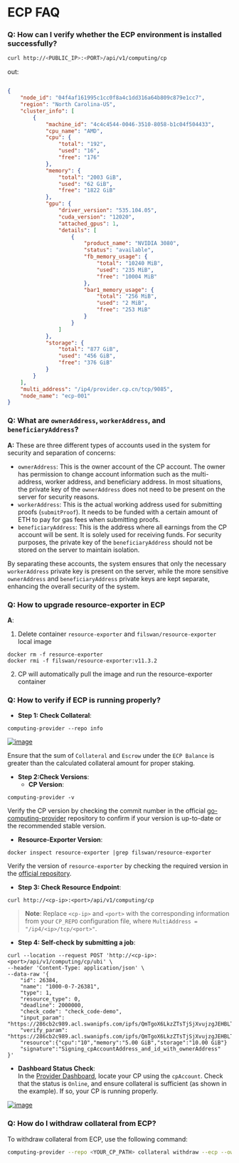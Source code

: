 # ECP FAQ

### Q: How can I verify whether the ECP environment is installed successfully?

```bash
curl http://<PUBLIC_IP>:<PORT>/api/v1/computing/cp
```

out:

```json

{
    "node_id": "04f4af161995c1cc0f8a4c1dd316a64b809c879e1cc7",
    "region": "North Carolina-US",
    "cluster_info": [
        {
            "machine_id": "4c4c4544-0046-3510-8058-b1c04f504433",
            "cpu_name": "AMD",
            "cpu": {
                "total": "192",
                "used": "16",
                "free": "176"
            },
            "memory": {
                "total": "2003 GiB",
                "used": "62 GiB",
                "free": "1822 GiB"
            },
            "gpu": {
                "driver_version": "535.104.05",
                "cuda_version": "12020",
                "attached_gpus": 1,
                "details": [
                    {
                        "product_name": "NVIDIA 3080",
                        "status": "available",
                        "fb_memory_usage": {
                            "total": "10240 MiB",
                            "used": "235 MiB",
                            "free": "10004 MiB"
                        },
                        "bar1_memory_usage": {
                            "total": "256 MiB",
                            "used": "2 MiB",
                            "free": "253 MiB"
                        }
                    }
                ]
            },
            "storage": {
                "total": "877 GiB",
                "used": "456 GiB",
                "free": "376 GiB"
            }
        }
    ],
    "multi_address": "/ip4/provider.cp.cn/tcp/9085",
    "node_name": "ecp-001"
}
```



### **Q: What are `ownerAddress`, `workerAddress`, and `beneficiaryAddress`?**

**A:** These are three different types of accounts used in the system for security and separation of concerns:

* `ownerAddress`: This is the owner account of the CP account. The owner has permission to change account information such as the multi-address, worker address, and beneficiary address. In most situations, the private key of the `ownerAddress` does not need to be present on the server for security reasons.
* `workerAddress`: This is the actual working address used for submitting proofs (`submitProof`). It needs to be funded with a certain amount of ETH to pay for gas fees when submitting proofs.
* `beneficiaryAddress`: This is the address where all earnings from the CP account will be sent. It is solely used for receiving funds. For security purposes, the private key of the `beneficiaryAddress` should not be stored on the server to maintain isolation.

By separating these accounts, the system ensures that only the necessary `workerAddress` private key is present on the server, while the more sensitive `ownerAddress` and `beneficiaryAddress` private keys are kept separate, enhancing the overall security of the system.



### Q: How to upgrade resource-exporter in ECP

**A**:

1. Delete container `resource-exporter` and `filswan/resource-exporter` local image

```
docker rm -f resource-exporter
docker rmi -f filswan/resource-exporter:v11.3.2
```

2. CP will automatically pull the image and run the resource-exporter container



### **Q: How to verify if ECP is running properly?**

* **Step 1: Check Collateral**:

```
computing-provider --repo info
```

[![image](https://private-user-images.githubusercontent.com/102578774/403743479-92e14ebd-cb46-4b3e-98f7-aa50ad544f0c.png?jwt=eyJhbGciOiJIUzI1NiIsInR5cCI6IkpXVCJ9.eyJpc3MiOiJnaXRodWIuY29tIiwiYXVkIjoicmF3LmdpdGh1YnVzZXJjb250ZW50LmNvbSIsImtleSI6ImtleTUiLCJleHAiOjE3MzczNjU4NDUsIm5iZiI6MTczNzM2NTU0NSwicGF0aCI6Ii8xMDI1Nzg3NzQvNDAzNzQzNDc5LTkyZTE0ZWJkLWNiNDYtNGIzZS05OGY3LWFhNTBhZDU0NGYwYy5wbmc_WC1BbXotQWxnb3JpdGhtPUFXUzQtSE1BQy1TSEEyNTYmWC1BbXotQ3JlZGVudGlhbD1BS0lBVkNPRFlMU0E1M1BRSzRaQSUyRjIwMjUwMTIwJTJGdXMtZWFzdC0xJTJGczMlMkZhd3M0X3JlcXVlc3QmWC1BbXotRGF0ZT0yMDI1MDEyMFQwOTMyMjVaJlgtQW16LUV4cGlyZXM9MzAwJlgtQW16LVNpZ25hdHVyZT04ZmE5N2MyYzU0MTZiN2ViZmQ2ZDM4NTNiNmUxYmU2MWFlMWQyMDcyYzhlMDFmZTE5MTQ3MzEzZTU4M2VhMjA1JlgtQW16LVNpZ25lZEhlYWRlcnM9aG9zdCJ9.3Fa97VNSN0WgnTFigMG0RbFtWEGOx_xmvisfuTnIkJM)](https://private-user-images.githubusercontent.com/102578774/403743479-92e14ebd-cb46-4b3e-98f7-aa50ad544f0c.png?jwt=eyJhbGciOiJIUzI1NiIsInR5cCI6IkpXVCJ9.eyJpc3MiOiJnaXRodWIuY29tIiwiYXVkIjoicmF3LmdpdGh1YnVzZXJjb250ZW50LmNvbSIsImtleSI6ImtleTUiLCJleHAiOjE3MzczNjU4NDUsIm5iZiI6MTczNzM2NTU0NSwicGF0aCI6Ii8xMDI1Nzg3NzQvNDAzNzQzNDc5LTkyZTE0ZWJkLWNiNDYtNGIzZS05OGY3LWFhNTBhZDU0NGYwYy5wbmc_WC1BbXotQWxnb3JpdGhtPUFXUzQtSE1BQy1TSEEyNTYmWC1BbXotQ3JlZGVudGlhbD1BS0lBVkNPRFlMU0E1M1BRSzRaQSUyRjIwMjUwMTIwJTJGdXMtZWFzdC0xJTJGczMlMkZhd3M0X3JlcXVlc3QmWC1BbXotRGF0ZT0yMDI1MDEyMFQwOTMyMjVaJlgtQW16LUV4cGlyZXM9MzAwJlgtQW16LVNpZ25hdHVyZT04ZmE5N2MyYzU0MTZiN2ViZmQ2ZDM4NTNiNmUxYmU2MWFlMWQyMDcyYzhlMDFmZTE5MTQ3MzEzZTU4M2VhMjA1JlgtQW16LVNpZ25lZEhlYWRlcnM9aG9zdCJ9.3Fa97VNSN0WgnTFigMG0RbFtWEGOx_xmvisfuTnIkJM)

Ensure that the sum of `Collateral` and `Escrow` under the `ECP Balance` is greater than the calculated collateral amount for proper staking.

* **Step 2:Check Versions**:
  * **CP Version**:

```
computing-provider -v
```

Verify the CP version by checking the commit number in the official [go-computing-provider](https://github.com/swanchain/go-computing-provider) repository to confirm if your version is up-to-date or the recommended stable version.

* **Resource-Exporter Version**:

```
docker inspect resource-exporter |grep filswan/resource-exporter
```

Verify the version of `resource-exporter` by checking the required version in the [official repository](https://github.com/swanchain/go-computing-provider/tree/releases?tab=readme-ov-file#Install-the-Hardware-resource-exporter).

* **Step 3: Check Resource Endpoint**:

```
curl http://<cp-ip>:<port>/api/v1/computing/cp
```

> **Note**: Replace `<cp-ip>` and `<port>` with the corresponding information from your `CP_REPO` configuration file, where `MultiAddress = "/ip4/<ip>/tcp/<port>"`.

* **Step 4: Self-check by submitting a job**:

```
curl --location --request POST 'http://<cp-ip>:<port>/api/v1/computing/cp/ubi' \
--header 'Content-Type: application/json' \
--data-raw '{
    "id": 26384,
    "name": "1000-0-7-26381",
    "type": 1,
    "resource_type": 0,
    "deadline": 2000000,
    "check_code": "check_code-demo",
    "input_param": "https://286cb2c989.acl.swanipfs.com/ipfs/QmTgoX6LkzZTsTjSjXvujzgJEHBLTEg3KMUadQGnyTrNFG",
    "verify_param": "https://286cb2c989.acl.swanipfs.com/ipfs/QmTgoX6LkzZTsTjSjXvujzgJEHBLTEg3KMUadQGnyTrNFG.verify",
    "resource":{"cpu":"10","memory":"5.00 GiB","storage":"10.00 GiB"}
    "signature":"Signing_cpAccountAddress_and_id_with_ownerAddress"
}'
```

* **Dashboard Status Check**:\
  In the [Provider Dashboard](https://provider.swanchain.io/), locate your CP using the `cpAccount`. Check that the status is `Online`, and ensure collateral is sufficient (as shown in the example). If so, your CP is running properly.

[![image](https://private-user-images.githubusercontent.com/102578774/403743659-087a96f3-a1c3-4607-b802-b343a51246e6.png?jwt=eyJhbGciOiJIUzI1NiIsInR5cCI6IkpXVCJ9.eyJpc3MiOiJnaXRodWIuY29tIiwiYXVkIjoicmF3LmdpdGh1YnVzZXJjb250ZW50LmNvbSIsImtleSI6ImtleTUiLCJleHAiOjE3MzczNjU4NDUsIm5iZiI6MTczNzM2NTU0NSwicGF0aCI6Ii8xMDI1Nzg3NzQvNDAzNzQzNjU5LTA4N2E5NmYzLWExYzMtNDYwNy1iODAyLWIzNDNhNTEyNDZlNi5wbmc_WC1BbXotQWxnb3JpdGhtPUFXUzQtSE1BQy1TSEEyNTYmWC1BbXotQ3JlZGVudGlhbD1BS0lBVkNPRFlMU0E1M1BRSzRaQSUyRjIwMjUwMTIwJTJGdXMtZWFzdC0xJTJGczMlMkZhd3M0X3JlcXVlc3QmWC1BbXotRGF0ZT0yMDI1MDEyMFQwOTMyMjVaJlgtQW16LUV4cGlyZXM9MzAwJlgtQW16LVNpZ25hdHVyZT05ZjZkZWU2NjM4Mjc2NDg0NmU4OWFjYjM4N2Y3YzBmMzM1NGM2MGMxMThhNzA5NDhhNGVjNWNmZjVjZjMyN2NhJlgtQW16LVNpZ25lZEhlYWRlcnM9aG9zdCJ9.Op8W10YxMo1lnZ-x1-NFKcQZ-dnSlFFEF1obDO4Z-k8)](https://private-user-images.githubusercontent.com/102578774/403743659-087a96f3-a1c3-4607-b802-b343a51246e6.png?jwt=eyJhbGciOiJIUzI1NiIsInR5cCI6IkpXVCJ9.eyJpc3MiOiJnaXRodWIuY29tIiwiYXVkIjoicmF3LmdpdGh1YnVzZXJjb250ZW50LmNvbSIsImtleSI6ImtleTUiLCJleHAiOjE3MzczNjU4NDUsIm5iZiI6MTczNzM2NTU0NSwicGF0aCI6Ii8xMDI1Nzg3NzQvNDAzNzQzNjU5LTA4N2E5NmYzLWExYzMtNDYwNy1iODAyLWIzNDNhNTEyNDZlNi5wbmc_WC1BbXotQWxnb3JpdGhtPUFXUzQtSE1BQy1TSEEyNTYmWC1BbXotQ3JlZGVudGlhbD1BS0lBVkNPRFlMU0E1M1BRSzRaQSUyRjIwMjUwMTIwJTJGdXMtZWFzdC0xJTJGczMlMkZhd3M0X3JlcXVlc3QmWC1BbXotRGF0ZT0yMDI1MDEyMFQwOTMyMjVaJlgtQW16LUV4cGlyZXM9MzAwJlgtQW16LVNpZ25hdHVyZT05ZjZkZWU2NjM4Mjc2NDg0NmU4OWFjYjM4N2Y3YzBmMzM1NGM2MGMxMThhNzA5NDhhNGVjNWNmZjVjZjMyN2NhJlgtQW16LVNpZ25lZEhlYWRlcnM9aG9zdCJ9.Op8W10YxMo1lnZ-x1-NFKcQZ-dnSlFFEF1obDO4Z-k8)



### **Q: How do I withdraw collateral from ECP?**

To withdraw collateral from ECP, use the following command:

```bash
computing-provider --repo <YOUR_CP_PATH> collateral withdraw --ecp --owner <YOUR_OWNER_WALLET_ADDRESS> --account <YOUR_CP_ACCOUNT> <AMOUNT>
```

